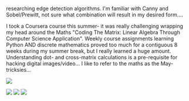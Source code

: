 researching edge detection algorithms.  I'm familiar with Canny and Sobel/Prewitt, not sure what combination
will result in my desired form....

I took a Coursera course this summer- it was really challenging wrapping my head around the Maths
"Coding The Matrix: Linear Algebra Through Computer Science Application".  Weekly course assignments
learning Python AND discrete mathematics proved too much for a contiguous 8 weeks during my summer break,
but I really learned a huge amount.  Understanding dot- and cross-matrix calculations is a pre-requisite for hacking
digital images/video... I like to refer to the maths as the May-tricksies...

![](http://edgedetection.webs.com/)

![](https://raw.github.com/cindyloo/devart-template/master/project_images/sobel.png)
![](https://raw.github.com/cindyloo/devart-template/master/project_images/prewitt.png)
![](https://raw.github.com/cindyloo/devart-template/master/project_images/prewitt2.png)
